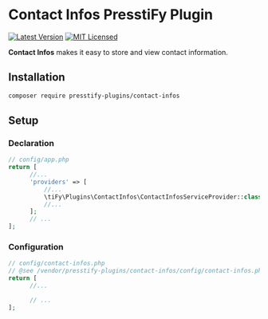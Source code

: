 # Contact Infos PresstiFy Plugin

[![Latest Version](https://img.shields.io/badge/release-2.0.3-blue?style=for-the-badge)](https://svn.tigreblanc.fr/presstify-plugins/theme-suite/tags/2.0.0)
[![MIT Licensed](https://img.shields.io/badge/license-MIT-green?style=for-the-badge)](LICENSE.md)

**Contact Infos** makes it easy to store and view contact information.

## Installation

```bash
composer require presstify-plugins/contact-infos
```

## Setup

### Declaration

```php
// config/app.php
return [
      //...
      'providers' => [
          //...
          \tiFy\Plugins\ContactInfos\ContactInfosServiceProvider::class,
          //...
      ];
      // ...
];
```

### Configuration

```php
// config/contact-infos.php
// @see /vendor/presstify-plugins/contact-infos/config/contact-infos.php
return [
      //...

      // ...
];
```